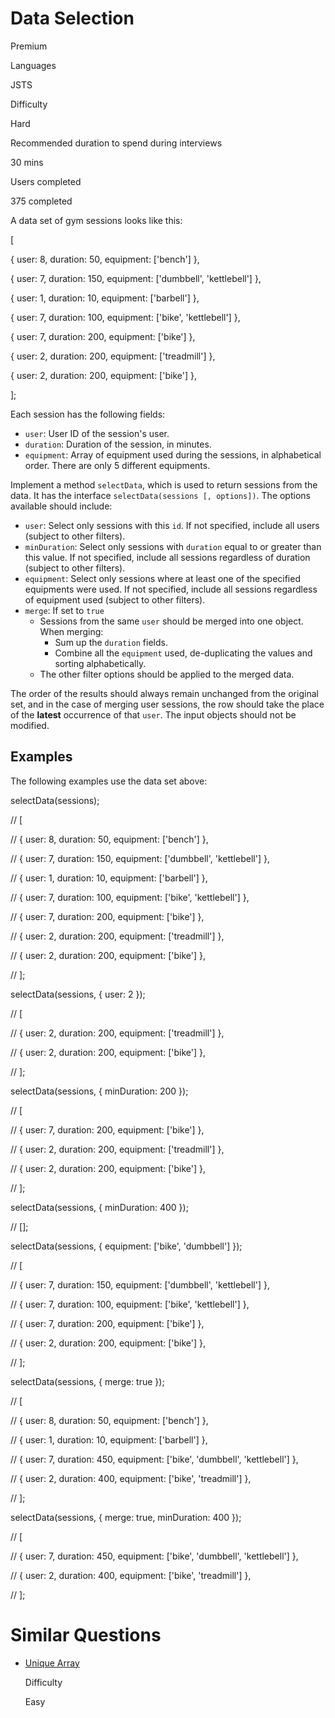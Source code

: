 # Data Selection

Premium

Languages

JSTS

Difficulty

Hard

Recommended duration to spend during interviews

30 mins

Users completed

375 completed

A data set of gym sessions looks like this:

[

  { user: 8, duration: 50, equipment: ['bench'] },

  { user: 7, duration: 150, equipment: ['dumbbell', 'kettlebell'] },

  { user: 1, duration: 10, equipment: ['barbell'] },

  { user: 7, duration: 100, equipment: ['bike', 'kettlebell'] },

  { user: 7, duration: 200, equipment: ['bike'] },

  { user: 2, duration: 200, equipment: ['treadmill'] },

  { user: 2, duration: 200, equipment: ['bike'] },

];

Each session has the following fields:

- `user`: User ID of the session's user.
- `duration`: Duration of the session, in minutes.
- `equipment`: Array of equipment used during the sessions, in alphabetical order. There are only 5 different equipments.

Implement a method `selectData`, which is used to return sessions from the data. It has the interface `selectData(sessions [, options])`. The options available should include:

- `user`: Select only sessions with this `id`. If not specified, include all users (subject to other filters).
- `minDuration`: Select only sessions with `duration` equal to or greater than this value. If not specified, include all sessions regardless of duration (subject to other filters).
- `equipment`: Select only sessions where at least one of the specified equipments were used. If not specified, include all sessions regardless of equipment used (subject to other filters).
- `merge`: If set to `true`
    - Sessions from the same `user` should be merged into one object. When merging:
        - Sum up the `duration` fields.
        - Combine all the `equipment` used, de-duplicating the values and sorting alphabetically.
    - The other filter options should be applied to the merged data.

The order of the results should always remain unchanged from the original set, and in the case of merging user sessions, the row should take the place of the **latest** occurrence of that `user`. The input objects should not be modified.

## Examples

The following examples use the data set above:

selectData(sessions);

// [

//   { user: 8, duration: 50, equipment: ['bench'] },

//   { user: 7, duration: 150, equipment: ['dumbbell', 'kettlebell'] },

//   { user: 1, duration: 10, equipment: ['barbell'] },

//   { user: 7, duration: 100, equipment: ['bike', 'kettlebell'] },

//   { user: 7, duration: 200, equipment: ['bike'] },

//   { user: 2, duration: 200, equipment: ['treadmill'] },

//   { user: 2, duration: 200, equipment: ['bike'] },

// ];

selectData(sessions, { user: 2 });

// [

//   { user: 2, duration: 200, equipment: ['treadmill'] },

//   { user: 2, duration: 200, equipment: ['bike'] },

// ];

selectData(sessions, { minDuration: 200 });

// [

//   { user: 7, duration: 200, equipment: ['bike'] },

//   { user: 2, duration: 200, equipment: ['treadmill'] },

//   { user: 2, duration: 200, equipment: ['bike'] },

// ];

selectData(sessions, { minDuration: 400 });

// [];

selectData(sessions, { equipment: ['bike', 'dumbbell'] });

// [

//   { user: 7, duration: 150, equipment: ['dumbbell', 'kettlebell'] },

//   { user: 7, duration: 100, equipment: ['bike', 'kettlebell'] },

//   { user: 7, duration: 200, equipment: ['bike'] },

//   { user: 2, duration: 200, equipment: ['bike'] },

// ];

selectData(sessions, { merge: true });

// [

//   { user: 8, duration: 50, equipment: ['bench'] },

//   { user: 1, duration: 10, equipment: ['barbell'] },

//   { user: 7, duration: 450, equipment: ['bike', 'dumbbell', 'kettlebell'] },

//   { user: 2, duration: 400, equipment: ['bike', 'treadmill'] },

// ];

selectData(sessions, { merge: true, minDuration: 400 });

// [

//   { user: 7, duration: 450, equipment: ['bike', 'dumbbell', 'kettlebell'] },

//   { user: 2, duration: 400, equipment: ['bike', 'treadmill'] },

// ];

# Similar Questions

- [Unique Array](https://www.greatfrontend.com/questions/javascript/unique-array)
    
    Difficulty
    
    Easy